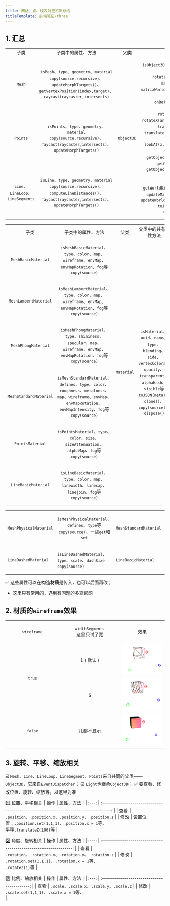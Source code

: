 ```yaml
---
title: 网格、点、线及对应材质总结
titleTemplate: 前端笔记/three
---
```


## 1. 汇总
<table>
<tr align="center">
<td>子类</td>
<td>子类中的属性、方法</td>
<td>父类</td>
<td>父类中的共有属性方法</td>
</tr>

<tr align="center">
<td>

`Mesh`
</td>
<td>

`isMesh`、`type`、`geometry`、`material`<br/>
`copy(source,recursive)`、`updateMorphTargets()`、`getVertexPosition(index,target)`、`raycast(raycaster,intersects)`
</td>
<td rowspan="3">

`Object3D`
</td>
<td rowspan="3">

`isObject3D`、`uuid`、`type`、`parent`、`children`、`up`、`position`<br/>
`rotation`、`quaternion`、`scale`、`matrix`、`matrixWorld`、`matrixAutoUpdate`<br/>
`matrixWorldAutoUpdate`、`matrixWorldNeedsUpdate`、`layers`、`visible`等<br/>
`onBeforeRender()`、`onAfterRender()`、`rotateOnAxis(axis, angle)`<br/>
`rotateOnWorldAxis(axis, angle)`、`rotateX(angle)`、`rotateY(angle)`、`rotateZ(angle)`<br/>
`translateOnAxis(axis,distance)`、`translateX(distance)`、`translateY(distance)`、`translateZ(distance)`<br/>
`lookAt(x,y,z)`、`add(object)`、`remove(object)`、`removeFromParent()`、`clear()`<br/>
`getObjectById(id)`、`getObjectByName(name)`、`getObjectByProperty(name,value)`、`getObjectsByProperty(name,value,result=[])`<br/>
`getWorldPosition(target)`、`getWorldScale(target)`、`getWorldDirection(target)`、`traverse(callback)`<br/>
`updateMatrix()`、`updateMatrixWorld(force)`、`updateWorldMatrix(updateParents,updateChildren)`<br/>
`toJSON(meta)`、`clone(recursive)`、`copy(source,recursive=true)`
</td>
</tr>

<tr align="center">
<td>

`Points`
</td>
<td>

`isPoints`、`type`、`geometry`、`material`<br/>
`copy(source,recursive)`、`raycast(raycaster,intersects)`、`updateMorphTargets()`
</td>
</tr>

<tr align="center">
<td>

`Line`、`LineLoop`、`LineSegments`
</td>
<td>

`isLine`、`type`、`geometry`、`material`<br/>
`copy(source,recursive)`、`computeLineDistances()`、`raycast(raycaster,intersects)`、`updateMorphTargets()`
</td>
</tr>
</table>

<table>
<tr align="center">
<td>子类</td>
<td>子类中的属性、方法</td>
<td>父类</td>
<td>父类中的共有属性方法</td>
</tr>

<tr align="center">
<td>

`MeshBasicMaterial`
</td>
<td>

`isMeshBasicMaterial`、`type`、`color`、`map`、`wireframe`、`envMap`、`envMapRotation`、`fog`等<br/>
`copy(source)`
</td>
<td rowspan="7">

`Material`
</td>
<td rowspan="7">

`isMaterial`、`uuid`、`name`、`type`、`blending`、`side`、`vertexColors`、`opacity`、`transparent`、`alphaHash`、`visible`等<br/>
`toJSON(meta)`、`clone()`、`copy(source)`、`dispose()`
</td>
</tr>

<tr align="center">
<td>

`MeshLambertMaterial`
</td>
<td>

`isMeshLambertMaterial`、`type`、`color`、`map`、`wireframe`、`envMap`、`envMapRotation`、`fog`等<br/>
`copy(source)`
</td>
</tr>

<tr align="center">
<td>

`MeshPhongMaterial`
</td>
<td>

`isMeshPhongMaterial`、`type`、`shininess`、`specular`、`map`、`wireframe`、`envMap`、`envMapRotation`、`fog`等<br/>
`copy(source)`
</td>
</tr>

<tr align="center">
<td>

`MeshStandardMaterial`
</td>
<td>

`isMeshStandardMaterial`、`defines`、`type`、`color`、`roughness`、`metalness`、`map`、`wireframe`、`envMap`、`envMapRotation`、`envMapIntensity`、`fog`等<br/>
`copy(source)`
</td>
</tr>
<tr align="center">
<td>

`PointsMaterial`
</td>
<td>

`isPointsMaterial`、`type`、`color`、`size`、`sizeAttenuation`、`alphaMap`、`fog`等<br/>
`copy(source)`
</td>
</tr>

<tr align="center">
<td>

`LineBasicMaterial`
</td>
<td>

`isLineBasicMaterial`、`type`、`color`、`map`、`linewidth`、`linecap`、`linejoin`、`fog`等<br/>
`copy(source)`
</td>
</tr>
</table>

<table>
<tr align="center">
<td>

`MeshPhysicalMaterial`
</td>
<td>

`isMeshPhysicalMaterial`、`defines`、`type`等<br/>
`copy(source)`、一些`get`和`set`
</td>
<td>

`MeshStandardMaterial`
</td>
<td>见↑</td>
</tr>

<tr>
<td>

`LineDashedMaterial`
</td>
<td>

`isLineDashedMaterial`、`type`、`scale`、`dashSize`<br/>
`copy(source)`
</td>
<td>

`LineBasicMaterial`
</td>
<td>见↑</td>
</tr>
</table>

:white_check_mark: 这些属性可以在构造**材质**是传入，也可以后面再改；
- 这里只有常用的，遇到有问题的多查官网

## 2. 材质的`wireframe`效果
<table>
<tr align="center">
<td  style="width:300px;">

`wireframe`
</td>
<td style="width:300px">

`widthSegments`<br/>这里只试了宽
</td>
<td  style="width:300px;">效果</td>
</tr>

<tr align="center">
<td rowspan="2">

`true`
</td>
<td>1 ( 默认 )</td>
<td><img src="./image-8.png"/></td>
</tr>

<tr align="center">
<td>5</td>
<td><img src="./image-9.png"/></td>
</tr>

<tr align="center">
<td>

`false`
</td>
<td>几都不显示</td>
<td><img src="./image-10.png"/></td>
</tr>
</table>

## 3. 旋转、平移、缩放相关
:ballot_box_with_check: `Mesh`、`Line`、`LineLoop`、`LineSegment`、`Points`来自共同的父类——`Object3D`，它来自`EventDispatcher`；
:ballot_box_with_check: `Light`也继承`Object3D`；
:white_check_mark: 要查看、修改位置、旋转、缩放等，以这里为准

:one: 位置、平移相关
| 操作  |                                      属性、方法                                      |
| :---: | :----------------------------------------------------------------------------------: |
| 查看  |               `.position`、`.position.x`、`.position.y`、`.position.z`               |
| 修改  | 设置位置：`.position.set(1,1,1)`、`.position.x = 1`等、<br/>平移`.translateZ(100)`等 |

:two: 角度、旋转相关
| 操作  |                            属性、方法                             |
| :---: | :---------------------------------------------------------------: |
| 查看  |     `.rotation`、`.rotation.x`、`.rotation.y`、`.rotation.z`      |
| 修改  | `.rotation.set(1,1,1)`、`.rotation.x = 1`等、<br/>`.rotateZ(1)`等 |

:three: 比例、缩放相关
| 操作  |                  属性、方法                  |
| :---: | :------------------------------------------: |
| 查看  | `.scale`、`.scale.x`、`.scale.y`、`.scale.z` |
| 修改  | `.scale.set(1,1,1)`、`.scale.x = 1`等、<br/> |


